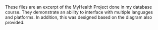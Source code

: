 These files are an excerpt of the MyHealth Project done in my database course. They demonstrate an ability to interface with multiple languages and platforms. In addition, this was designed based on the diagram also provided.
